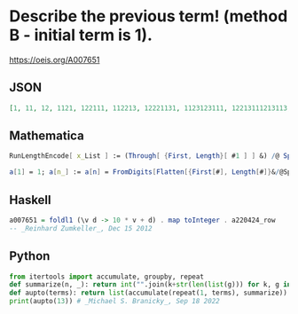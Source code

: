 # Describe the previous term\! \(method B \- initial term is 1\)\.
https://oeis.org/A007651
## JSON
```JSON
[1, 11, 12, 1121, 122111, 112213, 12221131, 1123123111, 12213111213113, 11221131132111311231, 12221231123121133112213111, 1123112131122131112112321222113113, 1221311221113112221131132112213121112312311231]
```
## Mathematica
```Mathematica
RunLengthEncode[ x_List ] := (Through[ {First, Length}[ #1 ] ] &) /@ Split[ x ]; LookAndSay[ n_, d_:1 ] := NestList[ Flatten[ Reverse /@ RunLengthEncode[ # ] ] &, {d}, n - 1 ]; F[ n_ ] := LookAndSay[ n, 1 ][ [ n ] ]; Table[ FromDigits[ Reverse[ F[ n ] ] ], {n, 1, 15} ]
```
```Mathematica
a[1] = 1; a[n_] := a[n] = FromDigits[Flatten[{First[#], Length[#]}&/@Split[IntegerDigits[a[n-1]]]]]; Map[a, Range[25]] (* _Peter J. C. Moses_, Mar 22 2013 *)
```
## Haskell
```Haskell
a007651 = foldl1 (\v d -> 10 * v + d) . map toInteger . a220424_row
-- _Reinhard Zumkeller_, Dec 15 2012
```
## Python
```Python
from itertools import accumulate, groupby, repeat
def summarize(n, _): return int("".join(k+str(len(list(g))) for k, g in groupby(str(n))))
def aupto(terms): return list(accumulate(repeat(1, terms), summarize))
print(aupto(13)) # _Michael S. Branicky_, Sep 18 2022
```
